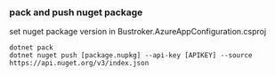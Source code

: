### pack and push nuget package
set nuget package version in Bustroker.AzureAppConfiguration.csproj
```
dotnet pack
dotnet nuget push [package.nupkg] --api-key [APIKEY] --source https://api.nuget.org/v3/index.json
```